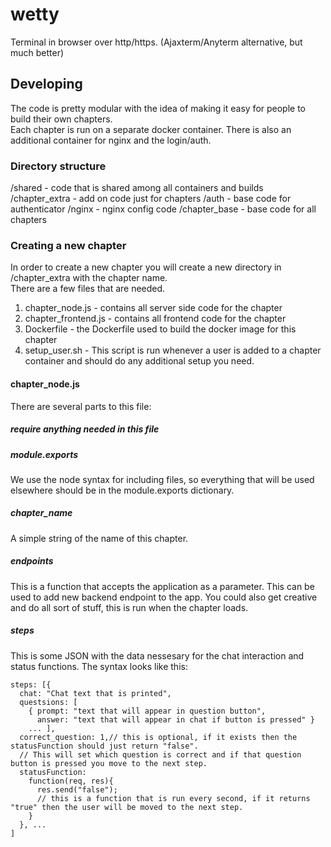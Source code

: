 # wetty
Terminal in browser over http/https. (Ajaxterm/Anyterm alternative, but much better)

## Developing

The code is pretty modular with the idea of making it easy for people to build their own chapters.  
Each chapter is run on a separate docker container.  There is also an additional container for nginx and the login/auth.

### Directory structure
/shared - code that is shared among all containers and builds
/chapter_extra - add on code just for chapters
/auth - base code for authenticator
/nginx - nginx config code
/chapter_base - base code for all chapters


### Creating a new chapter

In order to create a new chapter you will create a new directory in /chapter_extra with the chapter name.  
There are a few files that are needed.
1. chapter_node.js - contains all server side code for the chapter
2. chapter_frontend.js - contains all frontend code for the chapter
3. Dockerfile - the Dockerfile used to build the docker image for this chapter
4. setup_user.sh - This script is run whenever a user is added to a chapter container and should 
do any additional setup you need.

#### chapter_node.js
There are several parts to this file:
##### require anything needed in this file
##### module.exports
We use the node syntax for including files, so everything that will be used elsewhere should be in the module.exports 
dictionary.
##### chapter_name
A simple string of the name of this chapter.
##### endpoints
This is a function that accepts the application as a parameter.
This can be used to add new backend endpoint to the app.  You could also get creative and do all sort of stuff,
this is run when the chapter loads.
##### steps
This is some JSON with the data nessesary for the chat interaction and status functions.  The syntax looks like this:
```
steps: [{
  chat: "Chat text that is printed",
  questsions: [
    { prompt: "text that will appear in question button",
      answer: "text that will appear in chat if button is pressed" }
    ... ],
  correct_question: 1,// this is optional, if it exists then the statusFunction should just return "false". 
  // This will set which question is correct and if that question button is pressed you move to the next step.
  statusFunction: 
    function(req, res){
      res.send("false");
      // this is a function that is run every second, if it returns "true" then the user will be moved to the next step.
    }
  }, ...
]
```
    
